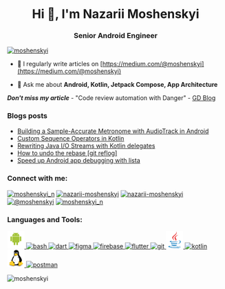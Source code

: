<h1 align="center">Hi 👋, I'm Nazarii Moshenskyi</h1>
<h3 align="center">Senior Android Engineer</h3>

<p align="left"> <a href="https://github.com/ryo-ma/github-profile-trophy"><img src="https://github-profile-trophy.vercel.app/?username=moshenskyi" alt="moshenskyi" /></a> </p>

- 📝 I regularly write articles on [https://medium.com/@moshenskyi](https://medium.com/@moshenskyi)

- 💬 Ask me about **Android, Kotlin, Jetpack Compose, App Architecture**

***Don't miss my article*** - "Code review automation with Danger" - [GD Blog](https://www.griddynamics.com/blog/pull-request-automation-tips#what-should-a-pull-request-look-like)

### Blogs posts
<!-- BLOG-POST-LIST:START -->
- [Building a Sample-Accurate Metronome with AudioTrack in Android](https://moshenskyi.medium.com/building-a-sample-accurate-metronome-with-audiotrack-in-android-7da27ac7dae1?source=rss-13704f0490d1------2)
- [Custom Sequence Operators in Kotlin](https://moshenskyi.medium.com/custom-sequence-operators-in-kotlin-813685d2839d?source=rss-13704f0490d1------2)
- [Rewriting Java I/O Streams with Kotlin delegates](https://moshenskyi.medium.com/rewriting-java-i-o-streams-with-kotlin-delegates-20a3f3e3c350?source=rss-13704f0490d1------2)
- [How to undo the rebase [git reflog]](https://moshenskyi.medium.com/how-to-undo-the-rebase-git-reflog-8139c660f69f?source=rss-13704f0490d1------2)
- [Speed up Android app debugging with lista](https://moshenskyi.medium.com/improve-debugging-android-apps-with-lista-77c829560b8e?source=rss-13704f0490d1------2)
<!-- BLOG-POST-LIST:END -->

<h3 align="left">Connect with me:</h3>
<p align="left">
<a href="https://dev.to/moshenskyi_n" target="blank"><img align="center" src="https://raw.githubusercontent.com/rahuldkjain/github-profile-readme-generator/master/src/images/icons/Social/devto.svg" alt="moshenskyi_n" height="30" width="40" /></a>
<a href="https://linkedin.com/in/nazarii-moshenskyi" target="blank"><img align="center" src="https://raw.githubusercontent.com/rahuldkjain/github-profile-readme-generator/master/src/images/icons/Social/linked-in-alt.svg" alt="nazarii-moshenskyi" height="30" width="40" /></a>
<a href="https://stackoverflow.com/users/7805359" target="blank"><img align="center" src="https://raw.githubusercontent.com/rahuldkjain/github-profile-readme-generator/master/src/images/icons/Social/stack-overflow.svg" alt="nazarii-moshenskyi" height="30" width="40" /></a>
<a href="https://medium.com/@moshenskyi" target="blank"><img align="center" src="https://raw.githubusercontent.com/rahuldkjain/github-profile-readme-generator/master/src/images/icons/Social/medium.svg" alt="@moshenskyi" height="30" width="40" /></a>
<a href="https://www.youtube.com/@moshenskyi_n" target="blank"><img align="center" src="https://raw.githubusercontent.com/rahuldkjain/github-profile-readme-generator/master/src/images/icons/Social/youtube.svg" alt="moshenskyi_n" height="30" width="40" /></a>
</p>

<h3 align="left">Languages and Tools:</h3>
<p align="left"> <a href="https://developer.android.com" target="_blank" rel="noreferrer"> <img src="https://raw.githubusercontent.com/devicons/devicon/master/icons/android/android-original-wordmark.svg" alt="android" width="40" height="40"/> </a> <a href="https://www.gnu.org/software/bash/" target="_blank" rel="noreferrer"> <img src="https://www.vectorlogo.zone/logos/gnu_bash/gnu_bash-icon.svg" alt="bash" width="40" height="40"/> </a> <a href="https://dart.dev" target="_blank" rel="noreferrer"> <img src="https://www.vectorlogo.zone/logos/dartlang/dartlang-icon.svg" alt="dart" width="40" height="40"/> </a> <a href="https://www.figma.com/" target="_blank" rel="noreferrer"> <img src="https://www.vectorlogo.zone/logos/figma/figma-icon.svg" alt="figma" width="40" height="40"/> </a> <a href="https://firebase.google.com/" target="_blank" rel="noreferrer"> <img src="https://www.vectorlogo.zone/logos/firebase/firebase-icon.svg" alt="firebase" width="40" height="40"/> </a> <a href="https://flutter.dev" target="_blank" rel="noreferrer"> <img src="https://www.vectorlogo.zone/logos/flutterio/flutterio-icon.svg" alt="flutter" width="40" height="40"/> </a> <a href="https://git-scm.com/" target="_blank" rel="noreferrer"> <img src="https://www.vectorlogo.zone/logos/git-scm/git-scm-icon.svg" alt="git" width="40" height="40"/> </a> <a href="https://www.java.com" target="_blank" rel="noreferrer"> <img src="https://raw.githubusercontent.com/devicons/devicon/master/icons/java/java-original.svg" alt="java" width="40" height="40"/> </a> <a href="https://kotlinlang.org" target="_blank" rel="noreferrer"> <img src="https://www.vectorlogo.zone/logos/kotlinlang/kotlinlang-icon.svg" alt="kotlin" width="40" height="40"/> </a> <a href="https://www.linux.org/" target="_blank" rel="noreferrer"> <img src="https://raw.githubusercontent.com/devicons/devicon/master/icons/linux/linux-original.svg" alt="linux" width="40" height="40"/> </a> <a href="https://postman.com" target="_blank" rel="noreferrer"> <img src="https://www.vectorlogo.zone/logos/getpostman/getpostman-icon.svg" alt="postman" width="40" height="40"/> </a> </p>

<p><img align="center" src="https://github-readme-stats.vercel.app/api/top-langs?username=moshenskyi&show_icons=true&locale=en&layout=compact" alt="moshenskyi" /></p>
